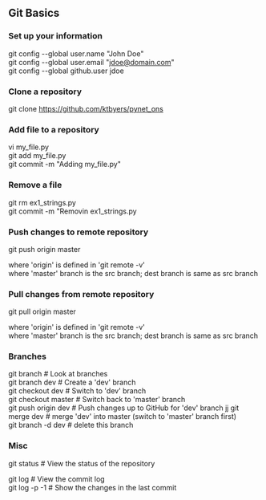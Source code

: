 ## Git Basics  

### Set up your information
git config --global user.name "John Doe"  
git config --global user.email "jdoe@domain.com"  
git config --global github.user jdoe  


### Clone a repository
git clone https://github.com/ktbyers/pynet_ons  


### Add file to a repository
vi my_file.py  
git add my_file.py  
git commit -m "Adding my_file.py"  


### Remove a file
git rm ex1_strings.py  
git commit -m "Removin ex1_strings.py  


### Push changes to remote repository
git push origin master  

where 'origin' is defined in 'git remote -v'  
where 'master' branch is the src branch; dest branch is same as src branch  


### Pull changes from remote repository
git pull origin master  

where 'origin' is defined in 'git remote -v'  
where 'master' branch is the src branch; dest branch is same as src branch  


### Branches
git branch                          # Look at branches  
git branch dev                      # Create a 'dev' branch  
git checkout dev                    # Switch to 'dev' branch  
git checkout master                 # Switch back to 'master' branch  
git push origin dev                 # Push changes up to GitHub for 'dev' branch jj
git merge dev                       # merge 'dev' into master (switch to 'master' branch first)  
git branch -d dev                   # delete this branch  


### Misc
git status                          # View the status of the repository  

git log                             # View the commit log  
git log -p -1                       # Show the changes in the last commit  
